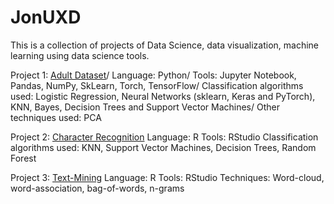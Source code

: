 # JonUXD

This is a collection of projects of Data Science, data visualization, machine learning using data science tools.

Project 1: [Adult Dataset](https://github.com/JonUXD/JonUXD/blob/master/Adult/Project%20with%20outputs.pdf)/
  Language: Python/
  Tools: Jupyter Notebook, Pandas, NumPy, SkLearn, Torch, TensorFlow/
  Classification algorithms used: Logistic Regression, Neural Networks (sklearn, Keras and PyTorch), KNN, Bayes, Decision Trees and Support Vector Machines/
  Other techniques used: PCA

Project 2: [Character Recognition](https://github.com/JonUXD/JonUXD/blob/master/Character%20Recognition/Character_recognition_export.pdf)
  Language: R
  Tools: RStudio
  Classification algorithms used: KNN, Support Vector Machines, Decision Trees, Random Forest

Project 3: [Text-Mining](https://github.com/JonUXD/JonUXD/blob/master/Data%20Breaches/Data_breaches_text_mining_output.pdf)
  Language: R
  Tools: RStudio
  Techniques: Word-cloud, word-association, bag-of-words, n-grams
